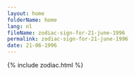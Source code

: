 ```yaml
---
layout: home
folderName: home
lang: nl
fileName: zodiac-sign-for-21-june-1996
permalink: zodiac-sign-for-21-june-1996
date: 21-06-1996
---
```

{% include zodiac.html %}
